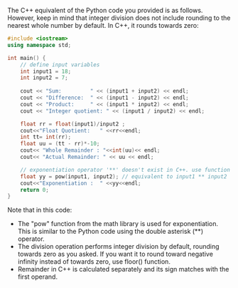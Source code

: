 The C++ equivalent of the Python code you provided is as follows. However, keep in mind that integer division does not include rounding to the nearest whole number by default. In C++, it rounds towards zero:

```cpp
#include <iostream>
using namespace std;

int main() {
    // define input variables
    int input1 = 18;
    int input2 = 7;
  
    cout << "Sum:         " << (input1 + input2) << endl;
    cout << "Difference:  " << (input1 - input2) << endl;
    cout << "Product:     " << (input1 * input2) << endl;
    cout << "Integer quotient: " << (input1 / input2) << endl;

    float rr = float(input1)/input2 ; 
    cout<<"Float Quotient:   " <<rr<<endl;
    int tt= int(rr);
    float uu = (tt - rr)*-10;  
    cout<< "Whole Remainder : "<<int(uu)<< endl; 
    cout<< "Actual Remainder: " << uu << endl;

    // exponentiation operator '**' doesn't exist in C++. use function pow() instead.
    float yy = pow(input1, input2); // equivalent to input1 ** input2 
    cout<<"Exponentiation :  " <<yy<<endl;
    return 0;
}
```
Note that in this code:
- The "pow" function from the math library is used for exponentiation. This is similar to the Python code using the double asterisk (**) operator.
- The division operation performs integer division by default, rounding towards zero as you asked. If you want it to round toward negative infinity instead of towards zero, use floor() function. 
- Remainder in C++ is calculated separately and its sign matches with the first operand.
